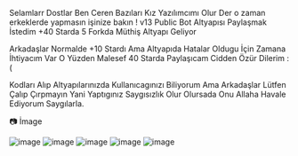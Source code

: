 Selamlarr Dostlar Ben Ceren Bazıları Kız Yazılımcımı Olur Der o zaman erkeklerde yapmasın işinize bakın ! v13 Public Bot Altyapısı Paylaşmak İstedim +40 Starda 5 Forkda Müthiş Altyapı Geliyor 

Arkadaşlar Normalde +10 Stardı Ama Altyapıda Hatalar Oldugu İçin Zamana İhtiyacım Var O Yüzden Malesef 40 Starda Paylaşıcam Cidden Özür Dilerim :(

Kodları Alıp Altyapılarınızda Kullanıcagınızı Biliyorum Ama Arkadaşlar Lütfen Çalıp Çırpmayın Yani Yaptıgınız Saygısızlık Olur Olursada Onu Allaha Havale Ediyorum Saygılarla.

📷 İmage

![image](https://cdn.discordapp.com/attachments/1005468405811396620/1017855310200832030/unknown.png)
![image](https://cdn.discordapp.com/attachments/1005468405811396620/1017873719894487120/unknown.png)
![image](https://cdn.discordapp.com/attachments/1005468405811396620/1017873761539739728/unknown.png)
![image](https://cdn.discordapp.com/attachments/1005468405811396620/1017877426753261659/unknown.png)
![image](https://cdn.discordapp.com/attachments/1005468405811396620/1017877515257266237/unknown.png)
